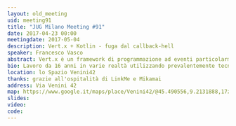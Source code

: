 ```yaml
---
layout: old_meeting
uid: meeting91
title: "JUG Milano Meeting #91"
date: 2017-04-23 00:00
meetingdate: 2017-05-04
description: Vert.x + Kotlin - fuga dal callback-hell
speaker: Francesco Vasco
abstract: Vert.x è un framework di programmazione ad eventi particolarmente apprezzato per realizzare microservizi. L'utilizzo di Java per lo sviluppo asincrono rende spesso il codice ostico, vedremo quindi come programmare con Kotlin un multi-reattore senza finire all'inferno.
bio: Lavoro da 16 anni in varie realtà utilizzando prevalentemente tecnologie in ambito Java e da febbraio ho iniziato ad utilizzare Kotlin sia in campo amatoriale che professionale.
location: lo Spazio Venini42
thanks: grazie all'ospitalità di LinkMe e Mikamai
address: Via Venini 42
map: https://www.google.it/maps/place/Venini42/@45.490556,9.2131888,17z/data=!3m1!4b1!4m5!3m4!1s0x4786c6de20e6362f:0xc95afb6f555f4ed6!8m2!3d45.490556!4d9.2153775
slides:
video:
code:
---
```

